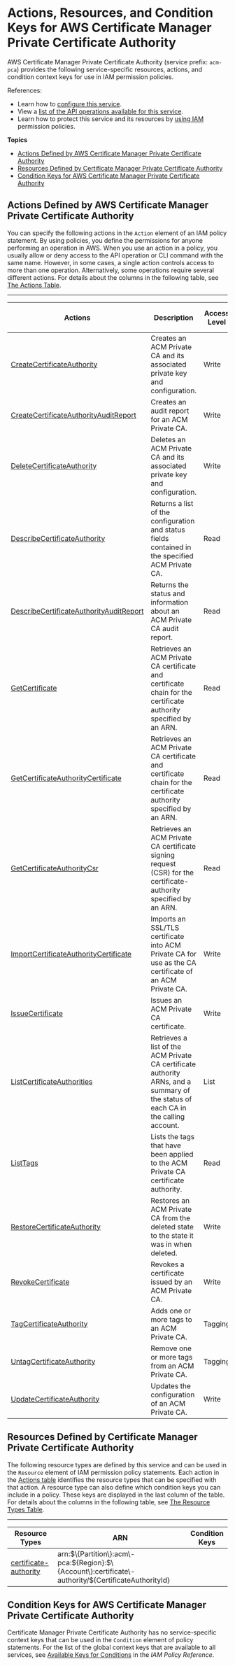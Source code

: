# Actions, Resources, and Condition Keys for AWS Certificate Manager Private Certificate Authority<a name="list_awscertificatemanagerprivatecertificateauthority"></a>

AWS Certificate Manager Private Certificate Authority \(service prefix: `acm-pca`\) provides the following service\-specific resources, actions, and condition context keys for use in IAM permission policies\.

References:
+ Learn how to [configure this service](https://docs.aws.amazon.com/acm-pca/latest/userguide/)\.
+ View a [list of the API operations available for this service](https://docs.aws.amazon.com/acm-pca/latest/APIReference/)\.
+ Learn how to protect this service and its resources by [using IAM](https://docs.aws.amazon.com/acm-pca/latest/userguide/assets.html) permission policies\.

**Topics**
+ [Actions Defined by AWS Certificate Manager Private Certificate Authority](#awscertificatemanagerprivatecertificateauthority-actions-as-permissions)
+ [Resources Defined by Certificate Manager Private Certificate Authority](#awscertificatemanagerprivatecertificateauthority-resources-for-iam-policies)
+ [Condition Keys for AWS Certificate Manager Private Certificate Authority](#awscertificatemanagerprivatecertificateauthority-policy-keys)

## Actions Defined by AWS Certificate Manager Private Certificate Authority<a name="awscertificatemanagerprivatecertificateauthority-actions-as-permissions"></a>

You can specify the following actions in the `Action` element of an IAM policy statement\. By using policies, you define the permissions for anyone performing an operation in AWS\. When you use an action in a policy, you usually allow or deny access to the API operation or CLI command with the same name\. However, in some cases, a single action controls access to more than one operation\. Alternatively, some operations require several different actions\. For details about the columns in the following table, see [The Actions Table](reference_policies_actions-resources-contextkeys.md#actions_table)\.


****  

| Actions | Description | Access Level | Resource Types \(\*required\) | Condition Keys | Dependent Actions | 
| --- | --- | --- | --- | --- | --- | 
|   [ CreateCertificateAuthority ](https://docs.aws.amazon.com/acm-pca/latest/APIReference/API_CreateCertificateAuthority.html)  | Creates an ACM Private CA and its associated private key and configuration\. | Write |  |  |  | 
|   [ CreateCertificateAuthorityAuditReport ](https://docs.aws.amazon.com/acm-pca/latest/APIReference/API_CreateCertificateAuthorityAuditReport.html)  | Creates an audit report for an ACM Private CA\. | Write |   [ certificate\-authority\* ](#awscertificatemanagerprivatecertificateauthority-certificate-authority)   |  |  | 
|   [ DeleteCertificateAuthority ](https://docs.aws.amazon.com/acm-pca/latest/APIReference/API_DeleteCertificateAuthority.html)  | Deletes an ACM Private CA and its associated private key and configuration\. | Write |   [ certificate\-authority\* ](#awscertificatemanagerprivatecertificateauthority-certificate-authority)   |  |  | 
|   [ DescribeCertificateAuthority ](https://docs.aws.amazon.com/acm-pca/latest/APIReference/API_DescribeCertificateAuthority.html)  | Returns a list of the configuration and status fields contained in the specified ACM Private CA\. | Read |   [ certificate\-authority\* ](#awscertificatemanagerprivatecertificateauthority-certificate-authority)   |  |  | 
|   [ DescribeCertificateAuthorityAuditReport ](https://docs.aws.amazon.com/acm-pca/latest/APIReference/API_DescribeCertificateAuthorityAuditReport.html)  | Returns the status and information about an ACM Private CA audit report\. | Read |   [ certificate\-authority\* ](#awscertificatemanagerprivatecertificateauthority-certificate-authority)   |  |  | 
|   [ GetCertificate ](https://docs.aws.amazon.com/acm-pca/latest/APIReference/API_GetCertificate.html)  | Retrieves an ACM Private CA certificate and certificate chain for the certificate authority specified by an ARN\. | Read |   [ certificate\-authority\* ](#awscertificatemanagerprivatecertificateauthority-certificate-authority)   |  |  | 
|   [ GetCertificateAuthorityCertificate ](https://docs.aws.amazon.com/acm-pca/latest/APIReference/API_GetCertificateAuthorityCertificate.html)  | Retrieves an ACM Private CA certificate and certificate chain for the certificate authority specified by an ARN\. | Read |   [ certificate\-authority\* ](#awscertificatemanagerprivatecertificateauthority-certificate-authority)   |  |  | 
|   [ GetCertificateAuthorityCsr ](https://docs.aws.amazon.com/acm-pca/latest/APIReference/API_GetCertificateAuthorityCsr.html)  | Retrieves an ACM Private CA certificate signing request \(CSR\) for the certificate\-authority specified by an ARN\. | Read |   [ certificate\-authority\* ](#awscertificatemanagerprivatecertificateauthority-certificate-authority)   |  |  | 
|   [ ImportCertificateAuthorityCertificate ](https://docs.aws.amazon.com/acm-pca/latest/APIReference/API_ImportCertificateAuthorityCertificate.html)  | Imports an SSL/TLS certificate into ACM Private CA for use as the CA certificate of an ACM Private CA\. | Write |   [ certificate\-authority\* ](#awscertificatemanagerprivatecertificateauthority-certificate-authority)   |  |  | 
|   [ IssueCertificate ](https://docs.aws.amazon.com/acm-pca/latest/APIReference/API_IssueCertificate.html)  | Issues an ACM Private CA certificate\. | Write |   [ certificate\-authority\* ](#awscertificatemanagerprivatecertificateauthority-certificate-authority)   |  |  | 
|   [ ListCertificateAuthorities ](https://docs.aws.amazon.com/acm-pca/latest/APIReference/API_ListCertificateAuthorities.html)  | Retrieves a list of the ACM Private CA certificate authority ARNs, and a summary of the status of each CA in the calling account\. | List |  |  |  | 
|   [ ListTags ](https://docs.aws.amazon.com/acm-pca/latest/APIReference/API_ListTags.html)  | Lists the tags that have been applied to the ACM Private CA certificate authority\. | Read |   [ certificate\-authority\* ](#awscertificatemanagerprivatecertificateauthority-certificate-authority)   |  |  | 
|   [ RestoreCertificateAuthority ](https://docs.aws.amazon.com/acm-pca/latest/APIReference/API_RestoreCertificateAuthority.html)  | Restores an ACM Private CA from the deleted state to the state it was in when deleted\. | Write |   [ certificate\-authority\* ](#awscertificatemanagerprivatecertificateauthority-certificate-authority)   |  |  | 
|   [ RevokeCertificate ](https://docs.aws.amazon.com/acm-pca/latest/APIReference/API_RevokeCertificate.html)  | Revokes a certificate issued by an ACM Private CA\. | Write |   [ certificate\-authority\* ](#awscertificatemanagerprivatecertificateauthority-certificate-authority)   |  |  | 
|   [ TagCertificateAuthority ](https://docs.aws.amazon.com/acm-pca/latest/APIReference/API_TagCertificateAuthority.html)  | Adds one or more tags to an ACM Private CA\. | Tagging |   [ certificate\-authority\* ](#awscertificatemanagerprivatecertificateauthority-certificate-authority)   |  |  | 
|   [ UntagCertificateAuthority ](https://docs.aws.amazon.com/acm-pca/latest/APIReference/API_UntagCertificateAuthority.html)  | Remove one or more tags from an ACM Private CA\. | Tagging |   [ certificate\-authority\* ](#awscertificatemanagerprivatecertificateauthority-certificate-authority)   |  |  | 
|   [ UpdateCertificateAuthority ](https://docs.aws.amazon.com/acm-pca/latest/APIReference/API_UpdateCertificateAuthority.html)  | Updates the configuration of an ACM Private CA\. | Write |   [ certificate\-authority\* ](#awscertificatemanagerprivatecertificateauthority-certificate-authority)   |  |  | 

## Resources Defined by Certificate Manager Private Certificate Authority<a name="awscertificatemanagerprivatecertificateauthority-resources-for-iam-policies"></a>

The following resource types are defined by this service and can be used in the `Resource` element of IAM permission policy statements\. Each action in the [Actions table](#awscertificatemanagerprivatecertificateauthority-actions-as-permissions) identifies the resource types that can be specified with that action\. A resource type can also define which condition keys you can include in a policy\. These keys are displayed in the last column of the table\. For details about the columns in the following table, see [The Resource Types Table](reference_policies_actions-resources-contextkeys.md#resources_table)\.


****  

| Resource Types | ARN | Condition Keys | 
| --- | --- | --- | 
|   [ certificate\-authority ](https://docs.aws.amazon.com/acm-pca/latest/userguide/authen-overview.html#acm-pca-resources-operations)  |  arn:$\{Partition\}:acm\-pca:$\{Region\}:$\{Account\}:certificate\-authority/$\{CertificateAuthorityId\}  |  | 

## Condition Keys for AWS Certificate Manager Private Certificate Authority<a name="awscertificatemanagerprivatecertificateauthority-policy-keys"></a>

Certificate Manager Private Certificate Authority has no service\-specific context keys that can be used in the `Condition` element of policy statements\. For the list of the global context keys that are available to all services, see [Available Keys for Conditions](reference_policies_condition-keys.html#AvailableKeys) in the *IAM Policy Reference*\.